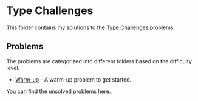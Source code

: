 # Type Challenges

This folder contains my solutions to the [Type Challenges](https://github.com/type-challenges/type-challenges) problems.

## Problems

The problems are categorized into different folders based on the difficulty level.

- [Warm-up](./src/warm) - A warm-up problem to get started.

<!--
- [Easy](./src/easy)
- [Medium](./src/medium)
- [Hard](./src/hard)
- [Extreme](./src/extreme)
-->

You can find the unsolved problems [here](https://github.com/type-challenges/type-challenges/tree/main/questions).
